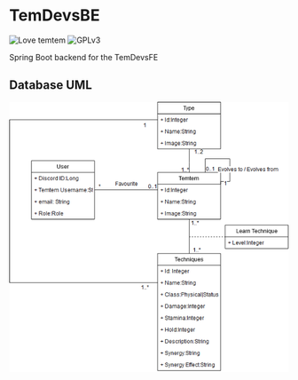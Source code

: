 # TemDevsBE

![Love temtem](https://img.shields.io/badge/temtem-%E2%9D%A4-green.svg)
![GPLv3](https://img.shields.io/badge/license-GPLv3-blue.svg)

Spring Boot backend for the TemDevsFE 

## Database UML

![Database UML](TemDevsData.png)
